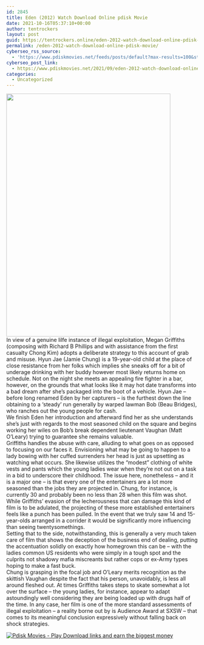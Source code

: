 ```yaml
---
id: 2845
title: Eden (2012) Watch Download Online pdisk Movie
date: 2021-10-16T05:37:10+00:00
author: tentrockers
layout: post
guid: https://tentrockers.online/eden-2012-watch-download-online-pdisk-movie/
permalink: /eden-2012-watch-download-online-pdisk-movie/
cyberseo_rss_source:
  - 'https://www.pdiskmovies.net/feeds/posts/default?max-results=100&start-index=601'
cyberseo_post_link:
  - https://www.pdiskmovies.net/2021/09/eden-2012-watch-download-online-pdisk.html
categories:
  - Uncategorized
---
```

<div class="separator">
  <a href="https://1.bp.blogspot.com/-GA9w4iKUolc/YTRcM7jG4TI/AAAAAAAAAqc/3q_hC-GccJcd7M-a3BxumX-z2TspGGdxgCLcBGAsYHQ/s2048/Eden%2B%25282012%2529%2BWatch%2BDownload%2BOnline%2Bpdisk%2BMovie.jpg" imageanchor="1"><img loading="lazy" border="0" data-original-height="2048" data-original-width="1382" height="640" src="https://1.bp.blogspot.com/-GA9w4iKUolc/YTRcM7jG4TI/AAAAAAAAAqc/3q_hC-GccJcd7M-a3BxumX-z2TspGGdxgCLcBGAsYHQ/w432-h640/Eden%2B%25282012%2529%2BWatch%2BDownload%2BOnline%2Bpdisk%2BMovie.jpg" width="432" /></a>
</div>



<div>
  <div>
    <span>In view of a genuine lilfe instance of illegal exploitation, Megan Griffiths (composing with Richard B Phillips and with assistance from the first casualty Chong Kim) adopts a deliberate strategy to this account of grab and misuse. Hyun Jae (Jamie Chung) is a 19-year-old child at the place of close resistance from her folks which implies she sneaks off for a bit of underage drinking with her buddy however most likely returns home on schedule. Not on the night she meets an appealing fire fighter in a bar, however, on the grounds that what looks like it may hot date transforms into a bad dream after she&#8217;s packaged into the boot of a vehicle. Hyun Jae &#8211; before long renamed Eden by her capturers &#8211; is the furthest down the line obtaining to a &#8216;steady&#8217; run generally by warped lawman Bob (Beau Bridges), who ranches out the young people for cash.&nbsp;</span>
  </div>
  
  <div>
    <span>We finish Eden her introduction and afterward find her as she understands she&#8217;s just with regards to the most seasoned child on the square and begins working her wiles on Bob&#8217;s break dependent lieutenant Vaughan (Matt O&#8217;Leary) trying to guarantee she remains valuable.&nbsp;</span>
  </div>
  
  <div>
    <span>Griffiths handles the abuse with care, alluding to what goes on as opposed to focusing on our faces it. Envisioning what may be going to happen to a lady bowing with her cuffed surrenders her head is just as upsetting as watching what occurs. She likewise utilizes the &#8220;modest&#8221; clothing of white vests and pants which the young ladies wear when they&#8217;re not out on a task in a bid to underscore their childhood. The issue here, nonetheless &#8211; and it is a major one &#8211; is that every one of the entertainers are a lot more seasoned than the jobs they are projected in. Chung, for instance, is currently 30 and probably been no less than 28 when this film was shot. While Griffiths&#8217; evasion of the lecherousness that can damage this kind of film is to be adulated, the projecting of these more established entertainers feels like a punch has been pulled. In the event that we truly saw 14 and 15-year-olds arranged in a corrider it would be significantly more influencing than seeing twentysomethings.&nbsp;</span>
  </div>
  
  <div>
    <span>Setting that to the side, notwithstanding, this is generally a very much taken care of film that shows the deception of the business end of dealing, putting the accentuation solidly on exactly how homegrown this can be &#8211; with the ladies common US residents who were simply in a tough spot and the culprits not shadowy mafia miscreants but rather cops or ex-Army types hoping to make a fast buck.&nbsp;</span>
  </div>
  
  <div>
    <span>Chung is grasping in the focal job and O&#8217;Leary merits recognition as the skittish Vaughan despite the fact that his person, unavoidably, is less all around fleshed out. At times Griffiths takes steps to skate somewhat a lot over the surface &#8211; the young ladies, for instance, appear to adapt astoundingly well considering they are being loaded up with drugs half of the time. In any case, her film is one of the more standard assessments of illegal exploitation &#8211; a reality borne out by is Audience Award at SXSW &#8211; that comes to its meaningful conclusion expressively without falling back on shock strategies.</span>
  </div>
</div>

[![](https://1.bp.blogspot.com/-KJZYdQTn3nw/YS8VdIdXMyI/AAAAAAAAaw4/BR8dsGkpxw0T8C_4G4ALfMA7cP79KN3kwCLcBGAsYHQ/w400-h58/play_download_buttuons-removebg-preview.png "Pdisk Movies - Play Download links and earn the biggest money")](https://kofilink.com/1/bnYyano1MDAwejZt?dn=1)